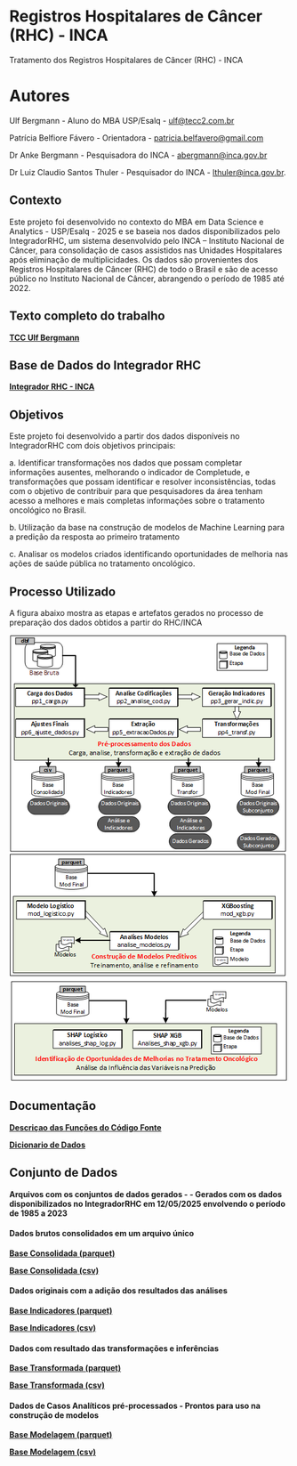 # Registros Hospitalares de Câncer (RHC) - INCA
Tratamento dos Registros Hospitalares de Câncer (RHC) - INCA

# Autores
Ulf Bergmann - Aluno do MBA USP/Esalq - ulf@tecc2.com.br

Patrícia Belfiore Fávero - Orientadora - patricia.belfavero@gmail.com 

Dr Anke Bergmann - Pesquisadora do INCA - abergmann@inca.gov.br

Dr Luiz Claudio Santos Thuler - Pesquisador do INCA - lthuler@inca.gov.br.


## Contexto
Este projeto foi desenvolvido no contexto do MBA em Data Science e Analytics - USP/Esalq - 2025 e se baseia nos dados disponibilizados pelo IntegradorRHC, um sistema desenvolvido pelo INCA – Instituto Nacional de Câncer, para consolidação de casos assistidos nas Unidades Hospitalares após eliminação de multiplicidades. Os dados são provenientes dos Registros Hospitalares de Câncer (RHC) de todo o Brasil e são de acesso público no Instituto Nacional de Câncer, abrangendo o período de 1985 até 2022.

## Texto completo do trabalho
[**TCC Ulf Bergmann**](https://drive.google.com/uc?export=download&id=1UMaaKiLV0aFuifEHfdy-WHjCRuhMp6Jh) 

## Base de Dados do Integrador RHC
[**Integrador RHC - INCA**](https://irhc.inca.gov.br/)

## Objetivos
Este projeto foi desenvolvido a partir dos dados disponíveis no IntegradorRHC com dois objetivos principais:

a. Identificar transformações nos dados que possam completar informações ausentes, melhorando o indicador de Completude, e transformações que possam identificar e resolver inconsistências, todas com o objetivo de contribuir para que pesquisadores da área tenham acesso a melhores e mais completas informações sobre o tratamento oncológico no Brasil. 

b. Utilização da base na construção de modelos de Machine Learning para a predição da resposta ao primeiro tratamento

c. Analisar os modelos criados identificando oportunidades de melhoria nas ações de saúde pública no tratamento oncológico.

## Processo Utilizado
A figura abaixo mostra as etapas e artefatos gerados no processo de preparação dos dados obtidos a partir do RHC/INCA

![Processo Utilizado](imagens/metodo.png)


## Documentação

[**Descriçao das Funções do Código Fonte**](https://ulf-tecc2.github.io/rhc_inca/site)


[**Dicionario de Dados**](https://drive.google.com/uc?export=download&id=1-n6Kq8QZONDfHlJa4a_K5-2cO8HHPWUx) 

## Conjunto de Dados

**Arquivos com os conjuntos de dados gerados -  - Gerados com os dados disponibilizados no IntegradorRHC em 12/05/2025 envolvendo o período de 1985 a 2023** 


#### Dados brutos consolidados em um arquivo único
[**Base Consolidada (parquet)**](https://drive.google.com/uc?export=download&id=1fc3h-mADKNJH-4IoDnvoNgKDRq9sPX1w) 

[**Base Consolidada (csv)**](https://drive.google.com/uc?export=download&id=16gVboyk4sPBVxFrClWNwYFtZN33z2bI8) 


#### Dados originais com a adição dos resultados das análises
[**Base Indicadores  (parquet)**](https://drive.google.com/uc?export=download&id=1Nyf405Bx2P9W_nHpPcvXgweDyGA3MPtr) 

[**Base Indicadores  (csv)**](https://drive.google.com/uc?export=download&id=1dlEznmTviMkRmFK0SZjzZriflTRyb-m6) 


#### Dados com resultado das transformações e inferências
[**Base Transformada  (parquet)**](https://drive.google.com/uc?export=download&id=1yTa1QRRNMnVHONzMaav4F-gf9PLe7hRw) 

[**Base Transformada  (csv)**](https://drive.google.com/uc?export=download&id=1V7zZaP_VztYGLZcz35FPp7RofY1_a_ii)  


#### Dados de Casos Analíticos pré-processados - Prontos para uso na construção de modelos
[**Base Modelagem (parquet)**](https://drive.google.com/uc?export=download&id=1wqUpeVdYuPJoeDawx4hCuySTHAei--r7) 

[**Base Modelagem (csv)**](https://drive.google.com/uc?export=download&id=1gSDm43alLA_uZi0bnmIKj71jf6fBahDf)  
